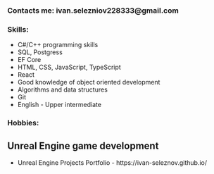 <h3>Contacts me: ivan.selezniov228333@gmail.com</h3>
<h3>Skills:</h3>
<ul>
  <li>C#/C++ programming skills</li>
  <li>SQL, Postgress</li>
  <li>EF Core</li>
  <li>HTML, CSS, JavaScript, TypeScript</li>
  <li>React</li>
  <li>Good knowledge of object oriented development</li>
  <li>Algorithms and data structures</li>
  <li>Git</li>
  <li>English - Upper intermediate</li>
</ul>
<h3>Hobbies:</h3>
<h2>Unreal Engine game development</h2>
<ul>
  <li>Unreal Engine Projects Portfolio - https://ivan-seleznov.github.io/</li>
</ul>
